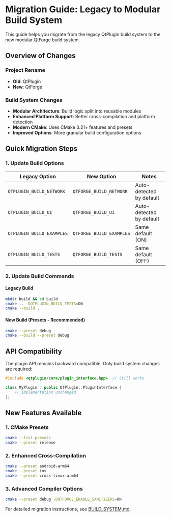 # Migration Guide: Legacy to Modular Build System

This guide helps you migrate from the legacy QtPlugin build system to the new modular QtForge build system.

## Overview of Changes

### Project Rename
- **Old**: QtPlugin
- **New**: QtForge

### Build System Changes
- **Modular Architecture**: Build logic split into reusable modules
- **Enhanced Platform Support**: Better cross-compilation and platform detection
- **Modern CMake**: Uses CMake 3.21+ features and presets
- **Improved Options**: More granular build configuration options

## Quick Migration Steps

### 1. Update Build Options

| Legacy Option | New Option | Notes |
|---------------|------------|-------|
| `QTPLUGIN_BUILD_NETWORK` | `QTFORGE_BUILD_NETWORK` | Auto-detected by default |
| `QTPLUGIN_BUILD_UI` | `QTFORGE_BUILD_UI` | Auto-detected by default |
| `QTPLUGIN_BUILD_EXAMPLES` | `QTFORGE_BUILD_EXAMPLES` | Same default (ON) |
| `QTPLUGIN_BUILD_TESTS` | `QTFORGE_BUILD_TESTS` | Same default (OFF) |

### 2. Update Build Commands

#### Legacy Build
```bash
mkdir build && cd build
cmake .. -DQTPLUGIN_BUILD_TESTS=ON
cmake --build .
```

#### New Build (Presets - Recommended)
```bash
cmake --preset debug
cmake --build --preset debug
```

## API Compatibility

The plugin API remains backward compatible. Only build system changes are required:

```cpp
#include <qtplugin/core/plugin_interface.hpp>  // Still works

class MyPlugin : public QtPlugin::PluginInterface {
    // Implementation unchanged
};
```

## New Features Available

### 1. CMake Presets
```bash
cmake --list-presets
cmake --preset release
```

### 2. Enhanced Cross-Compilation
```bash
cmake --preset android-arm64
cmake --preset ios
cmake --preset cross-linux-arm64
```

### 3. Advanced Compiler Options
```bash
cmake --preset debug -DQTFORGE_ENABLE_SANITIZERS=ON
```

For detailed migration instructions, see [BUILD_SYSTEM.md](BUILD_SYSTEM.md).

